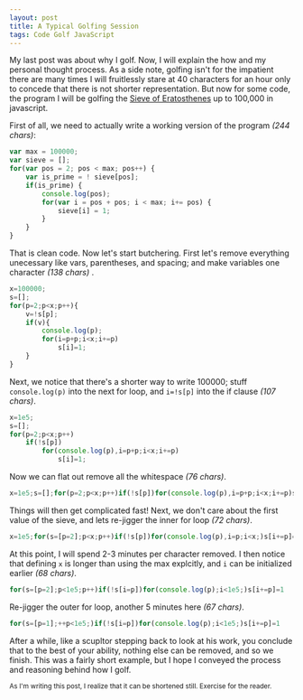 ```yaml
---
layout: post
title: A Typical Golfing Session
tags: Code Golf JavaScript
---
```


My last post was about why I golf.  Now, I will explain the how and my personal thought process.  As a side note, golfing isn't for the impatient there are many times I will fruitlessly stare at 40 characters for an hour only to concede that there is not shorter representation.  But now for some code, the program I will be golfing the [Sieve of Eratosthenes](http://en.wikipedia.org/wiki/Sieve_of_Eratosthenes) up to 100,000 in javascript.

First of all, we need to actually write a working version of the program *(244 chars)*:

```javascript
var max = 100000;
var sieve = [];
for(var pos = 2; pos < max; pos++) {
    var is_prime = ! sieve[pos];
    if(is_prime) {
        console.log(pos);
        for(var i = pos + pos; i < max; i+= pos) {
            sieve[i] = 1;
        }
    }
}
```

That is clean code.  Now let's start butchering.  First let's remove everything unecessary like vars, parentheses, and spacing; and make variables one character *(138 chars)* .

```javascript
x=100000;
s=[];
for(p=2;p<x;p++){
    v=!s[p];
    if(v){
        console.log(p);
        for(i=p+p;i<x;i+=p)
            s[i]=1;
    }
}
```

Next, we notice that there's a shorter way to write 100000; stuff `console.log(p)` into the next for loop, and `i=!s[p]` into the if clause *(107 chars)*.

```javascript
x=1e5;
s=[];
for(p=2;p<x;p++)
    if(!s[p])
        for(console.log(p),i=p+p;i<x;i+=p)
            s[i]=1;
```

Now we can flat out remove all the whitespace *(76 chars)*.

```javascript
x=1e5;s=[];for(p=2;p<x;p++)if(!s[p])for(console.log(p),i=p+p;i<x;i+=p)s[i]=1
```
    
Things will then get complicated fast!  Next, we don't care about the first value of the sieve, and lets re-jigger the inner for loop *(72 chars)*.

```javascript
x=1e5;for(s=[p=2];p<x;p++)if(!s[p])for(console.log(p),i=p;i<x;)s[i+=p]=1
```

At this point, I will spend 2-3 minutes per character removed.  I then notice that defining `x` is longer than using the max explcitly, and `i` can be initialized earlier *(68 chars)*.

```javascript
for(s=[p=2];p<1e5;p++)if(!s[i=p])for(console.log(p);i<1e5;)s[i+=p]=1
```

Re-jigger the outer for loop, another 5 minutes here *(67 chars)*.

```javascript
for(s=[p=1];++p<1e5;)if(!s[i=p])for(console.log(p);i<1e5;)s[i+=p]=1
```

After a while, like a scupltor stepping back to look at his work, you conclude that to the best of your ability, nothing else can be removed, and so we finish.  This was a fairly short example, but I hope I conveyed the process and reasoning behind how I golf.

<sub>As I'm writing this post, I realize that it can be shortened still.  Exercise for the reader.</sub>